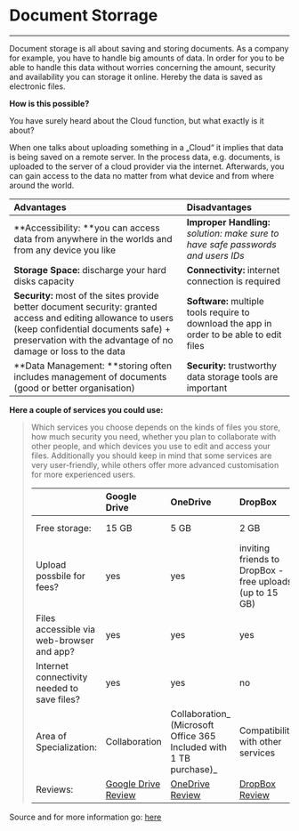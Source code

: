 # Document Storrage

---

Document storage is all about saving and storing documents. As a company for example, you have to handle big amounts of data. In order for you to be able to handle this data without worries concerning the amount, security and availability you can storage it online. Hereby the data is saved as electronic files.

**How is this possible?**

You have surely heard about the Cloud function, but what exactly is it about?

When one talks about uploading something in a „Cloud“ it implies that data is being saved on a remote server. In the process data, e.g. documents, is uploaded to the server of a cloud provider via the internet. Afterwards, you can gain access to the data no matter from what device and from where around the world.



| **Advantages** | **Disadvantages**  |
| :--- | :--- |
| **Accessibility: **you can access data from anywhere in the worlds and from any device you like  | **Improper Handling:** _solution: make sure to have safe passwords and users IDs_ |
| **Storage Space:** discharge your hard disks capacity  | **Connectivity:** internet connection is required  |
| **Security:** most of the sites provide better document security: granted access and editing allowance to users \(keep confidential documents safe\) + preservation with the advantage of no damage or loss to the data | **Software:** multiple tools require to download the app in order to be able to edit files    |
| **Data Management: **storing often includes management of documents \(good or better organisation\)  | **Security:** trustworthy data storage tools are important  |



**Here a couple of services you could use:**

> Which services you choose depends on the kinds of files you store, how much security you need, whether you plan to collaborate with other people, and which devices you use to edit and access your files. Additionally you should keep in mind that some services are very user-friendly, while others offer more advanced customisation for more experienced users.  
>
> |  | Google Drive  | OneDrive | DropBox | Glide | iCloud |
> | :--- | :--- | :--- | :--- | :--- | :--- |
> | Free storage: | 15 GB | 5 GB | 2 GB | 30 GB | 5 GB |
> | Upload possbile for fees? | yes | yes | inviting friends to DropBox -  free uploads \(up to 15 GB\) | yes  | yes  |
> | Files accessible via web-browser and app? | yes | yes | yes | yes | yes |
> | Internet connectivity needed to save files?  | yes | yes | no | yes | yes |
> | Area of Specialization:  | Collaboration | Collaboration_ \(Microsoft Office 365 Included with 1 TB purchase\)_ | Compatibility with other services | - | Apple device users  |
> | Reviews: | [Google Drive Review](http://uk.pcmag.com/google-drive/15854/review/google-drive) | [OneDrive Review](http://uk.pcmag.com/microsoft-skydrive/1433/review/microsoft-onedrive) | [DropBox Review](http://uk.pcmag.com/dropbox/2590/review/dropbox)  |  | [iCloud Review](http://uk.pcmag.com/apple-icloud-drive/40428/review/apple-icloud-drive) |

Source and for more information go: [here](http://uk.pcmag.com/storage-devices-reviews/3682/guide/the-best-cloud-storage-and-file-sharing-services-of-2017)


